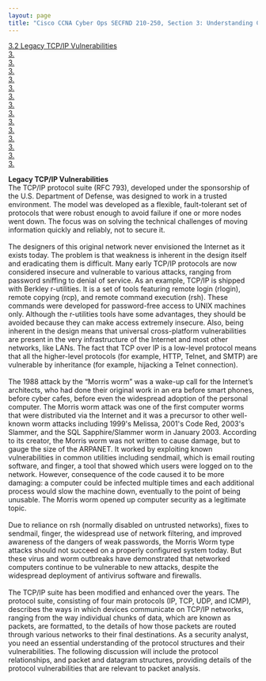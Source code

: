 ```yaml
---
layout: page
title: "Cisco CCNA Cyber Ops SECFND 210-250, Section 3: Understanding Common TCP/IP Attacks"
---
```


<a href="#Legacy TCP/IP Vulnerabilities">3.2 Legacy TCP/IP Vulnerabilities</a><br>
<a href="#">3.</a><br>
<a href="#">3.</a><br>
<a href="#">3.</a><br>
<a href="#">3.</a><br>
<a href="#">3.</a><br>
<a href="#">3.</a><br>
<a href="#">3.</a><br>
<a href="#">3.</a><br>
<a href="#">3.</a><br>
<a href="#">3.</a><br>
<a href="#">3.</a><br>
<a href="#">3.</a><br>
<a href="#">3.</a><br>
<a href="#">3.</a><br>


<a name=""></a>
<a name=""></a>
<a name=""></a>
<a name=""></a>
<a name=""></a>
<a name=""></a>
<a name=""></a>
<a name=""></a>
<a name=""></a>
<a name=""></a>
<a name=""></a>
<a name=""></a>
<a name=""></a>
<a name=""></a>

<a name="Legacy TCP/IP Vulnerabilities"></a>
<b>Legacy TCP/IP Vulnerabilities</b><br>
The TCP/IP protocol suite (RFC 793), developed under the sponsorship of the U.S. Department of Defense, was designed to work in a trusted environment. The model was developed as a flexible, fault-tolerant set of protocols that were robust enough to avoid failure if one or more nodes went down. The focus was on solving the technical challenges of moving information quickly and reliably, not to secure it.<br>
<br>
The designers of this original network never envisioned the Internet as it exists today. The problem is that weakness is inherent in the design itself and eradicating them is difficult. Many early TCP/IP protocols are now considered insecure and vulnerable to various attacks, ranging from password sniffing to denial of service. As an example, TCP/IP is shipped with Berkley r-utilities. It is a set of tools featuring remote login (rlogin), remote copying (rcp), and remote command execution (rsh). These commands were developed for password-free access to UNIX machines only. Although the r-utilities tools have some advantages, they should be avoided because they can make access extremely insecure. Also, being inherent in the design means that universal cross-platform vulnerabilities are present in the very infrastructure of the Internet and most other networks, like LANs. The fact that TCP over IP is a low-level protocol means that all the higher-level protocols (for example, HTTP, Telnet, and SMTP) are vulnerable by inheritance (for example, hijacking a Telnet connection).<br>
<br>
The 1988 attack by the “Morris worm” was a wake-up call for the Internet’s architects, who had done their original work in an era before smart phones, before cyber cafes, before even the widespread adoption of the personal computer. The Morris worm attack was one of the first computer worms that were distributed via the Internet and it was a precursor to other well-known worm attacks including 1999's Melissa, 2001's Code Red, 2003's Slammer, and the SQL Sapphire/Slammer worm in January 2003. According to its creator, the Morris worm was not written to cause damage, but to gauge the size of the ARPANET. It worked by exploiting known vulnerabilities in common utilities including sendmail, which is email routing software, and finger, a tool that showed which users were logged on to the network. However, consequence of the code caused it to be more damaging: a computer could be infected multiple times and each additional process would slow the machine down, eventually to the point of being unusable. The Morris worm opened up computer security as a legitimate topic.<br>
<br>
Due to reliance on rsh (normally disabled on untrusted networks), fixes to sendmail, finger, the widespread use of network filtering, and improved awareness of the dangers of weak passwords, the Morris Worm type attacks should not succeed on a properly configured system today. But these virus and worm outbreaks have demonstrated that networked computers continue to be vulnerable to new attacks, despite the widespread deployment of antivirus software and firewalls.<br>
<br>
The TCP/IP suite has been modified and enhanced over the years. The protocol suite, consisting of four main protocols (IP, TCP, UDP, and ICMP), describes the ways in which devices communicate on TCP/IP networks, ranging from the way individual chunks of data, which are known as packets, are formatted, to the details of how those packets are routed through various networks to their final destinations. As a security analyst, you need an essential understanding of the protocol structures and their vulnerabilities. The following discussion will include the protocol relationships, and packet and datagram structures, providing details of the protocol vulnerabilities that are relevant to packet analysis.<br>
<br>

